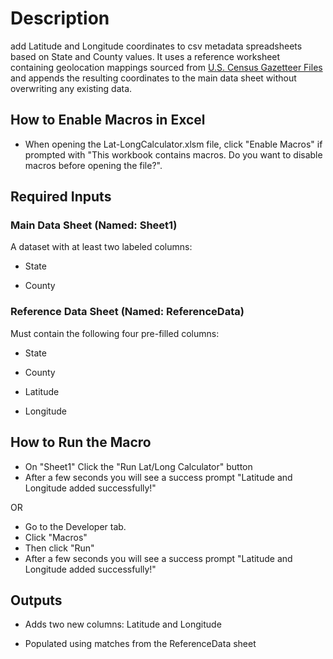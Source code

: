 # Description
add Latitude and Longitude coordinates to csv metadata spreadsheets based on State and County values. It uses a reference worksheet containing geolocation mappings sourced from [U.S. Census Gazetteer Files](https://www.census.gov/geographies/reference-files/time-series/geo/gazetteer-files.html) and appends the resulting coordinates to the main data sheet without overwriting any existing data.

## How to Enable Macros in Excel

- When opening the Lat-LongCalculator.xlsm file, click "Enable Macros" if prompted with "This workbook contains macros. Do you want to disable macros before opening the file?".

## Required Inputs
 ### Main Data Sheet (Named: Sheet1)
A dataset with at least two labeled columns:

- State

- County

### Reference Data Sheet (Named: ReferenceData)
Must contain the following four pre-filled columns:

- State

- County

- Latitude

- Longitude

## How to Run the Macro


- On "Sheet1" Click the "Run Lat/Long Calculator" button
- After a few seconds you will see a success prompt "Latitude and Longitude added successfully!"

OR

- Go to the Developer tab.
- Click "Macros"
- Then click "Run"
- After a few seconds you will see a success prompt "Latitude and Longitude added successfully!"


## Outputs
- Adds two new columns: Latitude and Longitude

- Populated using matches from the ReferenceData sheet








